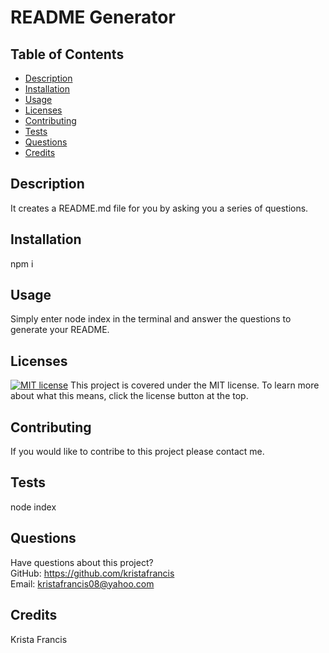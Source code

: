 # README Generator
  ## Table of Contents
  * [Description](#description)
  * [Installation](#installation)
  * [Usage](#usage)
  * [Licenses](#licenses)
  * [Contributing](#contributing)
  * [Tests](#tests)
  * [Questions](#questions)
  * [Credits](#credits)
  ## Description
  It creates a README.md file for you by asking you a series of questions.
  ## Installation
  npm i
  ## Usage
  Simply enter node index in the terminal and answer the questions to generate your README.
  ## Licenses
 [![MIT license](https://img.shields.io/badge/License-MIT-blue.svg)](https://lbesson.mit-license.org/)
    This project is covered under the MIT license. To learn more about what this means, click the license button at the top.
  ## Contributing
  If you would like to contribe to this project please contact me.
  ## Tests
  node index
  ## Questions
  Have questions about this project?  
  GitHub: https://github.com/kristafrancis  
  Email: kristafrancis08@yahoo.com
  ## Credits
  Krista Francis
